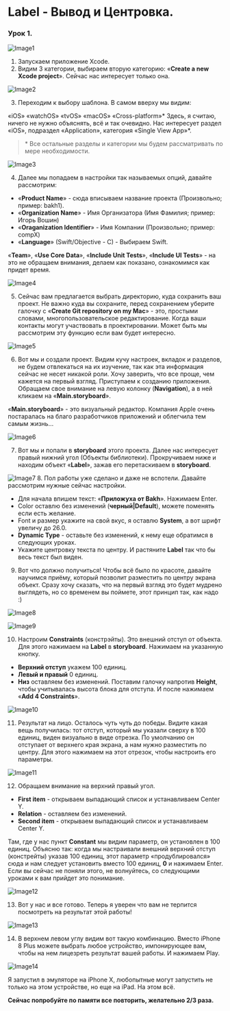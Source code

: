 # Label - Вывод и Центровка.
### Урок 1.

![Image1](https://raw.githubusercontent.com/BakhMedia/Swift1.1-LabelAndConstraint/master/images/1.png "Image1")

1. Запускаем приложение Xcode.
2. Видим 3 категории, выбираем вторую категорию: «**Create a new Xcode project**». Сейчас нас интересует только она.

![Image2](https://raw.githubusercontent.com/BakhMedia/Swift1.1-LabelAndConstraint/master/images/2.png "Image2")

3. Переходим к выбору шаблона. В самом вверху мы видим:

«iOS» «watchOS» «tvOS» «macOS» «Cross-platform»* 
Здесь, я считаю, ничего не нужно объяснять, всё  и так очевидно.
Нас интересует раздел «iOS», подраздел «Application», категория «Single View App»*.

> \* Все остальные разделы и категории мы будем рассматривать по мере необходимости.

![Image3](https://raw.githubusercontent.com/BakhMedia/Swift1.1-LabelAndConstraint/master/images/3.png "Image3")

4. Далее мы попадаем в настройки так называемых опций, давайте рассмотрим:
- «**Product Name**» - сюда вписываем название проекта (Произвольно; пример: bakh1).
- «**Organization Name**» - Имя Организатора (Имя Фамилия; пример: Игорь Вошин)
- «**Oraganization  Identifier**» - Имя Компании (Произвольно; пример: compX)
- «**Language**» (Swift/Objective - C) - Выбираем Swift.

«**Team**», «**Use Core Data**», «**Include Unit Tests**», «**Include UI Tests**» - на это не обращаем внимания, делаем как показано, ознакомимся как придет время.

![Image4](https://raw.githubusercontent.com/BakhMedia/Swift1.1-LabelAndConstraint/master/images/4.png "Image4")

5. Сейчас вам предлагается выбрать директорию, куда сохранить ваш проект. Не важно куда вы сохраните, перед сохранением уберите галочку с «**Create Git repository on my Mac**» - это, простыми словами, многопользовательское редактирование. Когда ваши контакты могут участвовать в проектировании. Может быть мы рассмотрим эту функцию если вам будет интересно.

![Image5](https://raw.githubusercontent.com/BakhMedia/Swift1.1-LabelAndConstraint/master/images/5.png "Image5")

6. Вот мы и создали проект. Видим кучу настроек, вкладок и разделов, не будем отвлекаться на их изучение, так как эта информация сейчас не несет никакой роли. Хочу заверить, что все проще, чем кажется на первый взгляд. 
Приступаем к созданию приложения. Обращаем свое внимание на левую колонку (**Navigation**), а в ней кликаем на «**Main.storyboard**». 

«**Main.storyboard**» - это визуальный редактор. Компания Apple очень постаралась на благо разработчиков приложений и облегчила тем самым жизнь…

![Image6](https://raw.githubusercontent.com/BakhMedia/Swift1.1-LabelAndConstraint/master/images/6.gif "Image6")

7. Вот мы и попали в **storyboard** этого проекта. Далее нас интересует правый нижний угол (Объекты библиотеки). Прокручиваем ниже и находим объект «**Label**», зажав его перетаскиваем в **storyboard**.

![Image7](https://raw.githubusercontent.com/BakhMedia/Swift1.1-LabelAndConstraint/master/images/7.gif "Image7")
8. Пол работы уже сделано и даже не вспотели. Давайте рассмотрим нужные сейчас настройки.
* Для начала  впишем текст: «**Приложуха от Bakh**». Нажимаем Enter.
* Color оставлю без изменений (**черный|Default**), можете поменять если есть желание.
* Font и размер укажите на свой вкус, я оставлю **System**, а вот шрифт увеличу до 26.0.
* **Dynamic Type** - оставьте без изменений, к нему еще обратимся в следующих уроках.
* Укажите центровку текста по центру.
И растяните **Label** так что бы весь текст был виден.


9. Вот что должно получиться! Чтобы всё было по красоте, давайте научимся приёму, который позволит разместить по центру экрана объект. Сразу хочу сказать, что на первый взгляд это будет мудрено выглядеть, но со временем вы поймете, этот принцип так, как надо :)

![Image8](https://raw.githubusercontent.com/BakhMedia/Swift1.1-LabelAndConstraint/master/images/8.png "Image8")

![Image9](https://raw.githubusercontent.com/BakhMedia/Swift1.1-LabelAndConstraint/master/images/9.png "Image9")

10. Настроим **Constraints** (констрэйты).
Это внешний отступ от объекта. Для этого нажимаем на **Label** в **storyboard**. 
Нажимаем на указанную кнопку.
- **Верхний отступ** укажем 100 единиц. 
- **Левый и правый** 0 единиц.
- **Низ** оставляем без изменений.
Поставим галочку напротив **Height**, чтобы учитывалась высота блока для отступа. И после нажимаем «**Add 4 Constraints**».

![Image10](https://raw.githubusercontent.com/BakhMedia/Swift1.1-LabelAndConstraint/master/images/10.png "Image10")

11. Результат на лицо. Осталось чуть чуть до победы. Видите какая вещь получилась: тот отступ, который мы указали сверху в 100 единиц, виден визуально в виде отрезка. По умолчанию он отступает от верхнего края экрана, а нам нужно разместить по центру. Для этого нажимаем на этот отрезок, чтобы настроить его параметры.

![Image11](https://raw.githubusercontent.com/BakhMedia/Swift1.1-LabelAndConstraint/master/images/11.png "Image11")

12. Обращаем внимание на верхний правый угол.

- **First item**  - открываем выпадающий список и устанавливаем Center Y.
- **Relation** -  оставляем без изменений.
- **Second item** - открываем выпадающий список и устанавливаем Center Y.

Там, где у нас пункт **Constant** мы видим параметр, он установлен в 100 единиц. Объясню так: когда мы настраивали внешний верхний отступ (констрейты) указав 100 единиц, этот параметр «продублировался» сюда и нам следует установить вместо 100 единиц, **0** и нажимаем Enter. Если вы сейчас не поняли этого, не волнуйтесь, со следующими уроками к вам прийдет это понимание.


![Image12](https://raw.githubusercontent.com/BakhMedia/Swift1.1-LabelAndConstraint/master/images/12.png "Image12")

13. Вот у нас и все готово. Теперь я уверен что вам не терпится посмотреть на результат этой работы!


![Image13](https://raw.githubusercontent.com/BakhMedia/Swift1.1-LabelAndConstraint/master/images/13.png "Image13")

14. В верхнем левом углу видим вот такую комбинацию. Вместо iPhone 8 Plus можете выбрать любое устройство, импонирующее вам, чтобы на нем лицезреть результат вашей работы. И нажимаем Play.

![Image14](https://raw.githubusercontent.com/BakhMedia/Swift1.1-LabelAndConstraint/master/images/14.png "Image14")

Я запустил в эмуляторе на iPhone X, любопытные могут запустить не только на этом устройстве, но еще на iPad. На этом всё. 



**Сейчас попробуйте по памяти все повторить, желательно 2/3 раза.**
